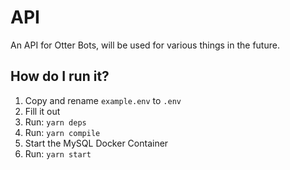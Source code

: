 # API
An API for Otter Bots, will be used for various things in the future.

## How do I run it?

1. Copy and rename `example.env` to `.env`
2. Fill it out
3. Run: `yarn deps`
4. Run: `yarn compile`
5. Start the MySQL Docker Container
6. Run: `yarn start`

